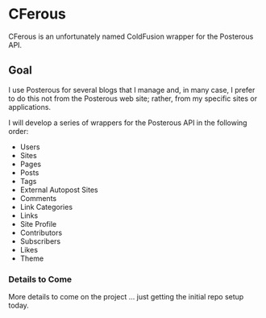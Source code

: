 # CFerous #

CFerous is an unfortunately named ColdFusion wrapper for the Posterous API.

## Goal ##
I use Posterous for several blogs that I manage and, in many case, I prefer to do this not from the Posterous web site; rather, from my specific sites or applications. 

I will develop a series of wrappers for the Posterous API in the following order: 
* Users
* Sites
* Pages
* Posts
* Tags
* External Autopost Sites
* Comments
* Link Categories
* Links 
* Site Profile
* Contributors
* Subscribers
* Likes
* Theme

### Details to Come ###
More details to come on the project ... just getting the initial repo setup today. 